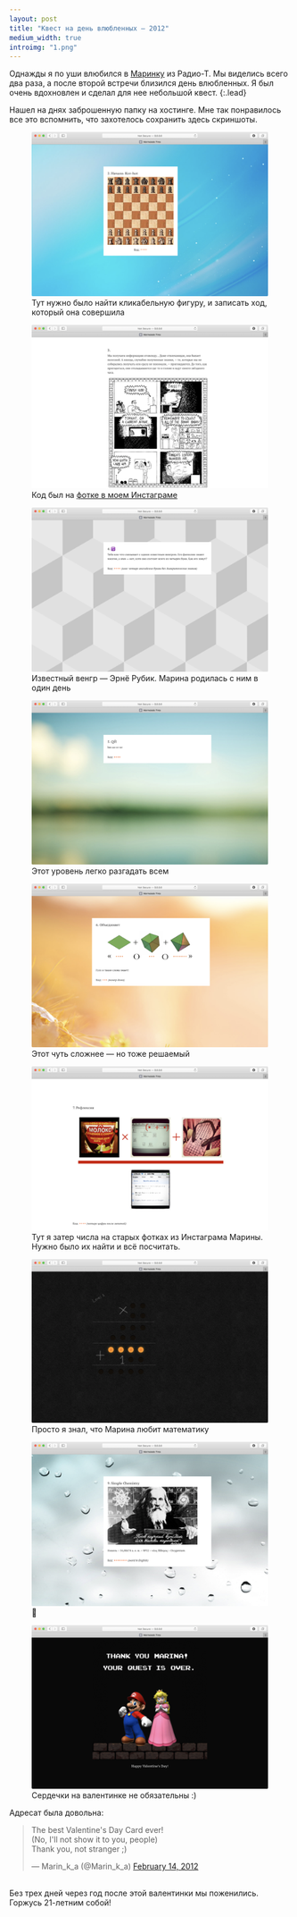 ```yaml
---
layout: post
title: "Квест на день влюбленных — 2012"
medium_width: true
introimg: "1.png"
---
```


Однажды я по уши влюбился в [Маринку](https://twitter.com/marin_k_a) из Радио-Т. Мы виделись всего два раза, а после второй встречи близился день влюбленных. Я был очень вдохновлен и сделал для нее небольшой квест.
{:.lead}

<!-- <figure class="figure--shadow">
  <img src="/i/blog/valentines-day-2012/1.png" alt="">
</figure> -->

<!-- more -->

Нашел на днях заброшенную папку на хостинге. Мне так понравилось все это вспомнить, что захотелось сохранить здесь скриншоты.

<figure class="figure--shadow">
  <img src="/i/blog/valentines-day-2012/2.png" alt="">
  <figcaption>Тут нужно было найти кликабельную фигуру, и записать ход, который она совершила</figcaption>
</figure>

<figure class="figure--shadow">
  <img src="/i/blog/valentines-day-2012/3.png" alt="">
  <figcaption>Код был на <a href="https://www.instagram.com/p/G9uLVfikhW/" target="_blank" rel="noreferrer noopener">фотке в моем Инстаграме</a></figcaption>
</figure>

<figure class="figure--shadow">
  <img src="/i/blog/valentines-day-2012/4.png" alt="">
  <figcaption>Известный венгр — Эрнё Рубик. Марина родилась с ним в один день</figcaption>
</figure>

<figure class="figure--shadow">
  <img src="/i/blog/valentines-day-2012/5.png" alt="">
  <figcaption>Этот уровень легко разгадать всем</figcaption>
</figure>

<figure class="figure--shadow">
  <img src="/i/blog/valentines-day-2012/6.png" alt="">
  <figcaption>Этот чуть сложнее — но тоже решаемый</figcaption>
</figure>

<figure class="figure--shadow">
  <img src="/i/blog/valentines-day-2012/7.png" alt="">
  <figcaption>Тут я затер числа на старых фотках из Инстаграма Марины. Нужно было их найти и всё посчитать.</figcaption>
</figure>

<figure class="figure--shadow">
  <img src="/i/blog/valentines-day-2012/8.png" alt="">
  <figcaption>Просто я знал, что Марина любит математику</figcaption>
</figure>

<figure class="figure--shadow">
  <img src="/i/blog/valentines-day-2012/9.png" alt="">
  <figcaption>👾</figcaption>
</figure>

<figure class="figure--shadow">
  <img src="/i/blog/valentines-day-2012/10.png" alt="">
  <figcaption>Сердечки на валентинке не обязательны :)</figcaption>
</figure>

Адресат была довольна:

<blockquote class="twitter-tweet"><p lang="en" dir="ltr">The best Valentine&#39;s Day Card ever! <br>(No, I&#39;ll not show it to you, people) <br>Thank you, not stranger ;)</p>&mdash; Marin_k_a (@Marin_k_a) <a href="https://twitter.com/Marin_k_a/status/169493567566397440?ref_src=twsrc%5Etfw">February 14, 2012</a></blockquote> <script async src="https://platform.twitter.com/widgets.js" charset="utf-8"></script>
<br>
Без трех дней через год после этой валентинки мы поженились. Горжусь 21-летним собой!
